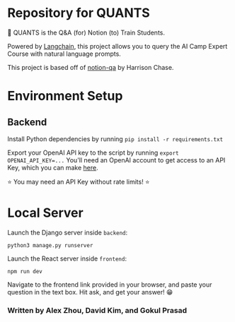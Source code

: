 # Repository for QUANTS
🧠 QUANTS is the Q&A (for) Notion (to) Train Students.

Powered by [Langchain](https://github.com/hwchase17/langchain), this project allows you to query the AI Camp Expert Course with natural language prompts.

This project is based off of [notion-qa](https://github.com/hwchase17/notion-qa) by Harrison Chase. 

# Environment Setup

## Backend

Install Python dependencies by running
`pip install -r requirements.txt`

Export your OpenAI API key to the script by running
`export OPENAI_API_KEY=...`
You'll need an OpenAI account to get access to an API Key, which you can make [here](https://platform.openai.com). 

⭐ You may need an API Key without rate limits! ⭐ 

# Local Server

Launch the Django server inside `backend`:

`python3 manage.py runserver`

Launch the React server inside `frontend`:

`npm run dev`

Navigate to the frontend link provided in your browser, and paste your question in the text box. Hit ask, and get your answer! 😁


### Written by Alex Zhou, David Kim, and Gokul Prasad
